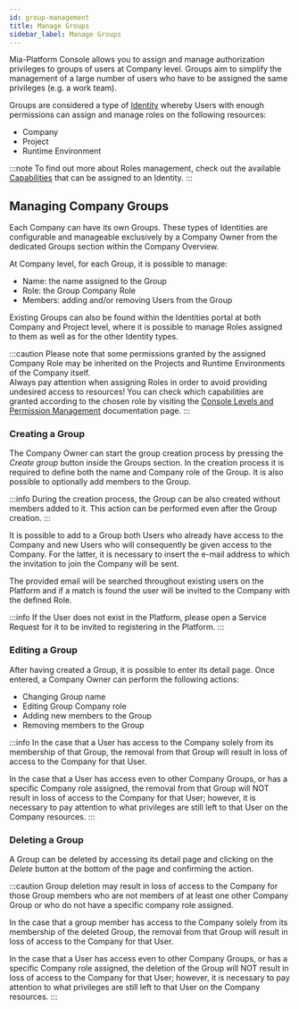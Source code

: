 ```yaml
---
id: group-management
title: Manage Groups
sidebar_label: Manage Groups
---
```


Mia-Platform Console allows you to assign and manage authorization privileges to groups of users at Company level. Groups aim to simplify the management of a large number of users who have to be assigned the same privileges (e.g. a work team).

Groups are considered a type of [Identity](/development_suite/identity-and-access-management/overview.md#identity-and-access-management) whereby Users with enough permissions can assign and manage roles on the following resources:

* Company
* Project
* Runtime Environment

:::note
To find out more about Roles management, check out the available [Capabilities](/development_suite/identity-and-access-management/console-levels-and-permission-management.md#users-capabilities-inside-console) that can be assigned to an Identity.
:::

## Managing Company Groups

Each Company can have its own Groups. These types of Identities are configurable and manageable exclusively by a Company Owner from the dedicated Groups section within the Company Overview. 

At Company level, for each Group, it is possible to manage:

* Name: the name assigned to the Group
* Role: the Group Company Role
* Members: adding and/or removing Users from the Group

Existing Groups can also be found within the Identities portal at both Company and Project level, where it is possible to manage Roles assigned to them as well as for the other Identity types. 

<!-- TODO: ![Group table](./img/group-management/group_table.png) -->

:::caution
Please note that some permissions granted by the assigned Company Role may be inherited on the Projects and Runtime Environments of the Company itself.  
Always pay attention when assigning Roles in order to avoid providing undesired access to resources!
You can check which capabilities are granted according to the chosen role by visiting the [Console Levels and Permission Management](/development_suite/identity-and-access-management/console-levels-and-permission-management.md#users-capabilities-inside-console) documentation page.
:::

### Creating a Group

The Company Owner can start the group creation process by pressing the *Create group* button inside the Groups section. In the creation process it is required to define both the name and Company role of the Group. It is also possible to optionally add members to the Group.

:::info
During the creation process, the Group can be also created without members added to it. This action can be performed even after the Group creation.
:::

<!-- <div style={{display: 'flex', justifyContent: 'center'}}>
  <div style={{display: 'flex', width: '600px'}}>

TODO: ![Add group](./img/group-management/add_user.png)

  </div>
</div> -->

It is possible to add to a Group both Users who already have access to the Company and new Users who will consequently be given access to the Company. For the latter, it is necessary to insert the e-mail address to which the invitation to join the Company will be sent.

The provided email will be searched throughout existing users on the Platform and if a match is found the user will be invited to the Company with the defined Role.

:::info
If the User does not exist in the Platform, please open a Service Request for it to be invited to registering in the Platform.
:::

### Editing a Group

After having created a Group, it is possible to enter its detail page.
Once entered, a Company Owner can perform the following actions:

* Changing Group name
* Editing Group Company role
* Adding new members to the Group
* Removing members to the Group

:::info
In the case that a User has access to the Company solely from its membership of that Group, the removal from that Group will result in loss of access to the Company for that User.  

In the case that a User has access even to other Company Groups, or has a specific Company role assigned, the removal from that Group will NOT result in loss of access to the Company for that User; however, it is necessary to pay attention to what privileges are still left to that User on the Company resources. 
:::

<!-- 
<div style={{display: 'flex', justifyContent: 'center'}}>
  <div style={{display: 'flex', width: '600px'}}>

TODO: ![Edit group](./img/group-management/edit_group.png)

  </div>
</div> -->

### Deleting a Group

A Group can be deleted by accessing its detail page and clicking on the *Delete* button at the bottom of the page and confirming the action.

:::caution
Group deletion may result in loss of access to the Company for those Group members who are not members of at least one other Company Group or who do not have a specific company role assigned.   

In the case that a group member has access to the Company solely from its membership of the deleted Group, the removal from that Group will result in loss of access to the Company for that User.  

In the case that a User has access even to other Company Groups, or has a specific Company role assigned, the deletion of the Group will NOT result in loss of access to the Company for that User; however, it is necessary to pay attention to what privileges are still left to that User on the Company resources.
:::

<!-- 
<div style={{display: 'flex', justifyContent: 'center'}}>
  <div style={{display: 'flex', width: '600px'}}>

TODO: ![Delete group](./img/group-management/delete_group.png)

  </div>
</div> -->
